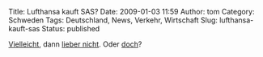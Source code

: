 Title: Lufthansa kauft SAS?
Date: 2009-01-03 11:59
Author: tom
Category: Schweden
Tags: Deutschland, News, Verkehr, Wirtschaft
Slug: lufthansa-kauft-sas
Status: published

[Vielleicht](http://www.fiket.de/2008/09/13/kauft-lufthansa-sas/), dann
[lieber
nicht](http://www.fiket.de/2008/11/11/sas-wird-doch-nicht-deutsch/).
Oder
[doch](http://www.sr.se/cgi-bin/international/nyhetssidor/artikel.asp?nyheter=1&programid=2108&Artikel=2543817)?

